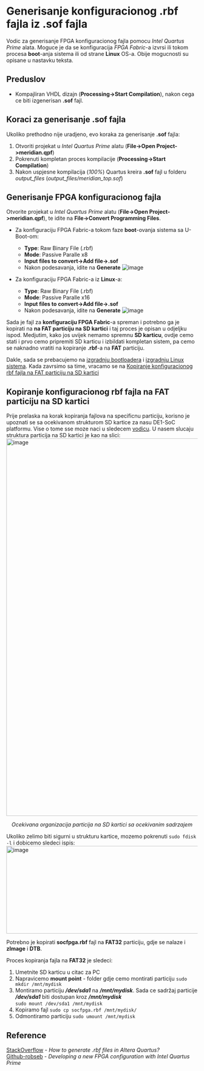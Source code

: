 # Generisanje konfiguracionog .rbf fajla iz .sof fajla

Vodic za generisanje FPGA konfiguracionog fajla pomocu *Intel Quartus Prime* alata. Moguce je da se konfiguracija *FPGA Fabric*-a
izvrsi ili tokom procesa **boot**-anja sistema ili od strane **Linux** OS-a. Obije mogucnosti su opisane u nastavku teksta.

## Preduslov

- Kompajliran VHDL dizajn (**Processing->Start Compilation**), nakon cega ce biti izgenerisan **.sof** fajl.

## Koraci za generisanje .sof fajla

Ukoliko prethodno nije uradjeno, evo koraka za generisanje **.sof** fajla:
1. Otvoriti projekat u *Intel Quartus Prime* alatu (**File->Open Project->meridian.qpf**)
2. Pokrenuti kompletan proces kompilacije (**Processing->Start Compilation**)
3. Nakon uspjesne kompilacija (*100%*) Quartus kreira **.sof** fajl u folderu *output_files* (*output_files/meridian_top.sof*)

## Generisanje FPGA konfiguracionog fajla

Otvorite projekat u *Intel Quartus Prime* alatu (**File->Open Project->meridian.qpf**), te idite na **File->Convert Programming Files**.
- Za konfiguraciju FPGA Fabric-a tokom faze **boot**-ovanja sistema sa U-Boot-om:
    - **Type**: Raw Binary File (.rbf)
    - **Mode**: Passive Paralle x8
    - **Input files to convert->Add file->.sof**
    - Nakon podesavanja, idite na **Generate**
![image](https://github.com/user-attachments/assets/21c7e661-f2a2-48d7-a74e-1f938691d7eb)

- Za konfiguraciju FPGA Fabric-a iz **Linux**-a:
    - **Type**: Raw Binary File (.rbf)
    - **Mode**: Passive Paralle x16
    - **Input files to convert->Add file->.sof**
    - Nakon podesavanja, idite na **Generate**
![image](https://github.com/user-attachments/assets/1f75236a-f734-4ee5-ab87-8b87045ae8be)


Sada je fajl za **konfiguraciju FPGA Fabric**-a spreman i potrebno ga je kopirati na **na FAT particiju na SD kartici** i taj proces je opisan u odjeljku ispod. Medjutim,
kako jos uvijek nemamo spremnu **SD karticu**, ovdje cemo stati i prvo cemo pripremiti SD karticu i izbildati kompletan sistem, pa cemo se naknadno
vratiti na kopiranje **.rbf**-a na **FAT** particiju. 

Dakle, sada se prebacujemo na [izgradnju bootloadera](UBoot.md) i [izgradnju Linux sistema](Linux.md).
Kada zavrsimo sa time, vracamo se na [Kopiranje konfiguracionog rbf fajla na FAT particiju na SD kartici](#kopiranje-konfiguracionog-rbf-fajla-na-fat-particiju-na-sd-kartici)

## Kopiranje konfiguracionog rbf fajla na FAT particiju na SD kartici

Prije prelaska na korak kopiranja fajlova na specificnu particiju, korisno je upoznati se sa ocekivanom strukturom
SD kartice za nasu DE1-SoC platformu. Vise o tome sse moze naci u sledecem [vodicu](bla).
U nasem slucaju struktura particija na SD kartici je kao na slici:</br>
<img width="2514" height="995" alt="image" src="https://github.com/user-attachments/assets/17cf4f84-7979-4ec7-9ef3-997c8783763c" />
<p align="center"><i>Ocekivana organizacija particija na SD kartici sa ocekivanim sadrzajem</i></p>

Ukoliko zelimo biti sigurni u strukturu kartice, mozemo pokrenuti `sudo fdisk -l` i dobicemo sledeci ispis:
<img width="572" height="231" alt="image" src="https://github.com/user-attachments/assets/1507b651-d34d-4857-b37f-a5ce44b94a5b" />


Potrebno je kopirati **socfpga.rbf** fajl na **FAT32** particiju, gdje se nalaze i **zImage** i **DTB**.

Proces kopiranja fajla na **FAT32** je sledeci:
1. Umetnite SD karticu u citac za PC
2. Napravicemo **mount point** - folder gdje cemo montirati particiju  `sudo mkdir /mnt/mydisk`
3. Montiramo particiju ***/dev/sda1*** na ***/mnt/mydisk***. Sada ce sadržaj particije ***/dev/sda1*** biti dostupan kroz ***/mnt/mydisk***</br>`sudo mount /dev/sda1 /mnt/mydisk`
4. Kopiramo fajl `sudo cp socfpga.rbf /mnt/mydisk/`
5. Odmontiramo particiju `sudo umount /mnt/mydisk`

## Reference
[StackOverflow](https://stackoverflow.com/questions/28799960/how-to-generate-rbf-files-in-altera-quartus) - *How to generate .rbf files in Altera Quartus?* </br>
[Github-robseb](https://github.com/robseb/rsyocto/blob/rsYocto-1.041/doc/guides/6_newFPGAconf.md) - *Developing a new FPGA configuration with Intel Quartus Prime*

